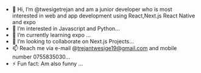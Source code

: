 - 👋 Hi, I’m @twesigetrejan and am a junior developer who is most interested in web and app development using React,Next.js React Native and expo
- 👀 I’m interested in Javascript and Python...
- 🌱 I’m currently learning expo ...
- 💞️ I’m looking to collaborate on Next.js Projects...
- 📫 Reach me via e-mail @trejantwesige19@gmail.com and mobile number 0755835030...
- ⚡ Fun fact: Am also funny ...
